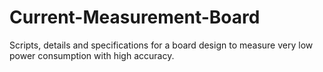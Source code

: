 # Current-Measurement-Board
Scripts, details and specifications for a board design to measure very low power consumption with high accuracy. 
